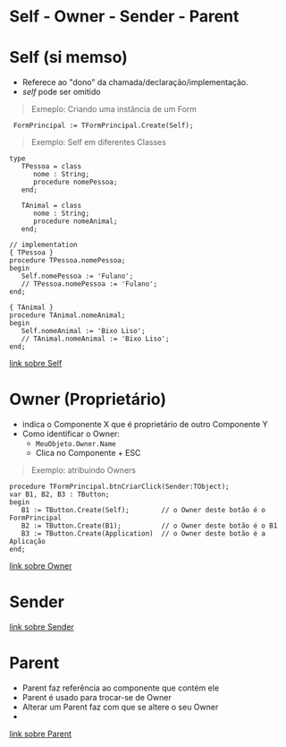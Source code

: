 # Self - Owner - Sender - Parent

# Self (si memso)
- Referece ao "dono" da chamada/declaração/implementação.
- _self_ pode ser omitido

> Exmeplo: Criando uma instância de um Form
~~~delphi
 FormPrincipal := TFormPrincipal.Create(Self);
~~~ 

> Exemplo: Self em diferentes Classes
~~~Delphi
type
   TPessoa = class
      nome : String;
      procedure nomePessoa;
   end;
 
   TAnimal = class
      nome : String;
      procedure nomeAnimal;
   end;
 
// implementation
{ TPessoa }
procedure TPessoa.nomePessoa;
begin
   Self.nomePessoa := 'Fulano';
   // TPessoa.nomePessoa := 'Fulano';
end;
 
{ TAnimal }
procedure TAnimal.nomeAnimal;
begin
   Self.nomeAnimal := 'Bixo Liso';
   // TAnimal.nomeAnimal := 'Bixo Liso';
end;
~~~
[link sobre Self](https://extremeprogramming.wordpress.com/2011/01/25/guia-iniciante-parte-1-self-o-que-e-delphi/)


# Owner (Proprietário)
- indica o Componente X que é proprietário de outro Componente Y
- Como identificar o Owner: 
  - `MeuObjeto.Owner.Name`
  - Clica no Componente + ESC 

> Exemplo: atribuindo Owners
~~~Delphi
procedure TFormPrincipal.btnCriarClick(Sender:TObject);
var B1, B2, B3 : TButton;
begin
   B1 := TButton.Create(Self);        // o Owner deste botão é o FormPrincipal
   B2 := TButton.Create(B1);          // o Owner deste botão é o B1
   B3 := TButton.Create(Application)  // o Owner deste botão é a Aplicação
end;
~~~
[link sobre Owner](https://extremeprogramming.wordpress.com/2011/01/28/guia-iniciante-parte-2-owner-o-que-e-delphi/)


# Sender

[link sobre Sender](https://extremeprogramming.wordpress.com/2011/02/03/guia-iniciante-parte-3-sender-o-que-e-delphi/)

# Parent
- Parent faz referência ao componente que contém ele
- Parent é usado para trocar-se de Owner
- Alterar um Parent faz com que se altere o seu Owner
- 
[link sobre Parent](https://extremeprogramming.wordpress.com/2011/02/08/a-propriedade-parent-delphi/)
